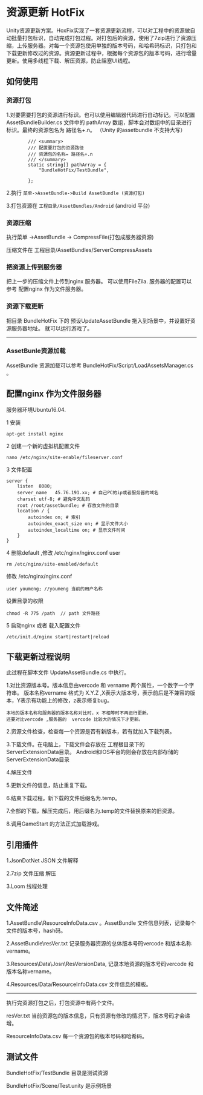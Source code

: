 # 资源更新 HotFix

Unity资源更新方案。HoxFix实现了一套资源更新流程，可以对工程中的资源做自动批量打包标识，自动完成打包过程。对打包后的资源，使用了7zip进行了资源压缩，上传服务器。对每一个资源包使用单独的版本号码，和哈希码标识，只打包和下载更新修改过的资源。资源更新过程中，根据每个资源包的版本号码，进行增量更新。使用多线程下载、解压资源，防止阻塞UI线程。

## 如何使用

### 资源打包

1.对要需要打包的资源进行标识。也可以使用编辑器代码进行自动标记。可以配置 AssetBundleBuilder.cs 文件中的 pathArray 数组，脚本会对数组中的目录进行标识。最终的资源包名为  路径名+.n。 （Unity 的assetbundle 不支持大写）

```
	    /// <summary>
	    /// 配置要打包的资源路径
		/// 资源包的名称= 路径名+.n
	    /// </summary>
		static string[] pathArray = {
			"BundleHotFix/TestBundle",
	
		};
```

2.执行 `菜单->AssetBundle->Build AssetBundle (资源打包) `

3.打包资源在  `工程目录/AssetBundles/Android`   (android 平台)
 


### 资源压缩

执行菜单 ->AssetBundle -> CompressFile(打包成服务器资源)

压缩文件在 工程目录/AssetBundles/ServerCompressAssets

### 把资源上传到服务器

把上一步的压缩文件上传到nginx 服务器。 可以使用FileZila. 服务器的配置可以参考 配置nginx 作为文件服务器。

### 资源下载更新

把目录 BundleHotFix 下的 预设UpdateAssetBundle 拖入到场景中，并设置好资源服务器地址。 就可以运行游戏了。 


------------------------

### AssetBunle资源加载

AssetBundle 资源加载可以参考 BundleHotFix/Script/LoadAssetsManager.cs 。

## 配置nginx 作为文件服务器

服务器环境Ubuntu16.04.

1 安装 

```
apt-get install nginx

```

2 创建一个新的虚拟机配置文件

```
nano /etc/nginx/site-enable/fileserver.conf

```
3 文件配置

```
server {
    listen  8080;
    server_name   45.76.191.xx; # 自己PC的ip或者服务器的域名
    charset utf-8; # 避免中文乱码
    root /root/assetbundle; # 存放文件的目录
    location / {
        autoindex on; # 索引
        autoindex_exact_size on; # 显示文件大小
        autoindex_localtime on; # 显示文件时间
    }
}

```

4 删除default ,修改 /etc/nginx/nginx.conf user

```
rm /etc/nginx/site-enabled/default
```

修改 /etc/nginx/nginx.conf 

```
user youmeng; //youmeng 当前的用户名称
```

设置目录的权限

```
chmod -R 775 /path  // path 文件路径
```

5 启动nginx 或者 载入配置文件

```
/etc/init.d/nginx start|restart|reload

```

## 下载更新过程说明

此过程在脚本文件 UpdateAssetBundle.cs 中执行。

1.对比资源版本号。版本信息由vercode 和 vername 两个属性，一个数字一个字符串。 版本名称vername 格式为 X.Y.Z ,X表示大版本号，表示前后是不兼容的版本，Y表示有功能上的修改，z表示修复bug。

```
本地的版本名称和服务器的版本名称对比时，x 不相等时不再进行更新。
还要对比vercode ,服务器的  vercode 比较大的情况下才更新。
```

2.资源文件检查，检查每一个资源是否有新版本，若有就加入下载列表。

3.下载文件。在电脑上，下载文件会存放在 工程根目录下的ServerExtensionData目录。 Android和IOS平台的则会存放在内部存储的ServerExtensionData目录

4.解压文件

5.更新文件的信息，防止重复下载。

6.结束下载过程。新下载的文件后缀名为.temp。

7.全部的下载，解压完成后，用后缀名为.temp的文件替换原来的旧资源。

8.调用GameStart 的方法正式加载游戏。


## 引用插件

1.JsonDotNet JSON 文件解释 

2.7zip  文件压缩 解压

3.Loom 线程处理


## 文件简述

1.AssetBundle\ResourceInfoData.csv 。AssetBundle 文件信息列表，记录每个文件的版本号，hash码。

2.AssetBundle\resVer.txt 记录服务器资源的总体版本号码vercode 和版本名称vername。

3.Resources\Data\Josn\ResVersionData, 记录本地资源的版本号码vercode 和版本名称vername。

4.Resources/Data/ResourceInfoData.csv 文件信息的模板。

_______________

执行完资源打包之后，打包资源中有两个文件。

resVer.txt  当前资源包的版本信息，只有资源有修改的情况下，版本号码才会递增。

ResourceInfoData.csv  每一个资源包的版本号码和哈希码。


## 测试文件

BundleHotFix/TestBundle 目录是测试资源

BundleHotFix/Scene/Test.unity 是示例场景

